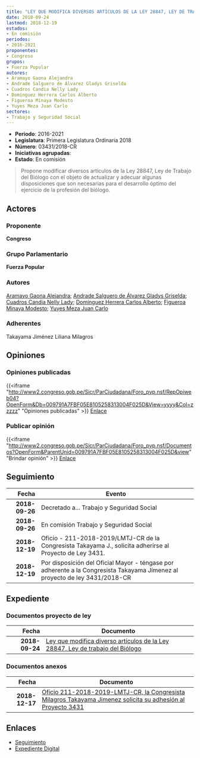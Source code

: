 ```yaml
---
title: "LEY QUE MODIFICA DIVERSOS ARTÍCULOS DE LA LEY 28847, LEY DE TRABAJO DEL BIÓLOGO"
date: 2018-09-24
lastmod: 2018-12-19
estados:
- En comisión
periodos:
- 2016-2021
proponentes:
- Congreso
grupos:
- Fuerza Popular
autores:
- Aramayo Gaona Alejandra
- Andrade Salguero de Álvarez Gladys Griselda
- Cuadros Candia Nelly Lady
- Domínguez Herrera Carlos Alberto
- Figueroa Minaya Modesto
- Yuyes Meza Juan Carlo
sectores:
- Trabajo y Seguridad Social
---
```

- **Periodo**: 2016-2021
- **Legislatura**: Primera Legislatura Ordinaria 2018
- **Número**: 03431/2018-CR
- **Iniciativas agrupadas**: 
- **Estado**: En comisión

> Propone modificar diversos artículos de la Ley 28847, Ley de Trabajo del Biólogo con el objeto de actualizar y adecuar algunas disposiciones que son necesarias para el desarrollo óptimo del ejercicio de la profesión del biólogo.


## Actores

### Proponente

**Congreso**

### Grupo Parlamentario

**Fuerza Popular**

### Autores

[Aramayo Gaona Alejandra](mailto:mailto:maramayo@congreso.gob.pe); [Andrade Salguero de Álvarez Gladys Griselda](mailto:mailto:gandrade@congreso.gob.pe); [Cuadros Candia Nelly Lady](mailto:mailto:ncuadros@congreso.gob.pe); [Domínguez Herrera Carlos Alberto](mailto:mailto:cdominguez@congreso.gob.pe); [Figueroa Minaya Modesto](mailto:mailto:mfigueroam@congreso.gob.pe); [Yuyes Meza Juan Carlo](mailto:mailto:jyuyes@congreso.gob.pe)

### Adherentes

Takayama Jiménez Liliana Milagros

## Opiniones

### Opiniones publicadas

{{<iframe "http://www2.congreso.gob.pe/Sicr/ParCiudadana/Foro_pvp.nsf/RepOpiweb04?OpenForm&Db=009791A7FBF05E8105258313004F025D&View=yyyy&Col=zzzzz" "Opiniones publicadas" >}}
[Enlace](http://www2.congreso.gob.pe/Sicr/ParCiudadana/Foro_pvp.nsf/RepOpiweb04?OpenForm&Db=009791A7FBF05E8105258313004F025D&View=yyyy&Col=zzzzz)

### Publicar opinión

{{<iframe "http://www2.congreso.gob.pe/Sicr/ParCiudadana/Foro_pvp.nsf/Documentos?OpenForm&ParentUnid=009791A7FBF05E8105258313004F025D&view" "Brindar opinión" >}}
[Enlace](http://www2.congreso.gob.pe/Sicr/ParCiudadana/Foro_pvp.nsf/Documentos?OpenForm&ParentUnid=009791A7FBF05E8105258313004F025D&view)


## Seguimiento

| Fecha | Evento |
|------:|--------|
| **2018-09-26** | Decretado a... Trabajo y Seguridad Social |
| **2018-09-26** | En comisión Trabajo y Seguridad Social |
| **2018-12-19** | Oficio - 211-2018-2019/LMTJ-CR de la Congresista Takayama J., solicita adherirse al Proyecto de Ley 3431. |
| **2018-12-19** | Por disposición del Oficial Mayor - téngase por adherente a la Congresista Takayama Jímenez al proyecto de ley 3431/2018-CR |

## Expediente

### Documentos proyecto de ley

| Fecha | Documento |
|------:|-----------|
| **2018-09-24** | [Ley que modifica diverso artículos de la Ley 28847, Ley de trabajo del Biólogo](http://www.leyes.congreso.gob.pe/Documentos/2016_2021/Proyectos_de_Ley_y_de_Resoluciones_Legislativas/PL0343120180924..pdf) |

### Documentos anexos

| Fecha | Documento |
|------:|-----------|
| **2018-12-17** | [Oficio 211-2018-2019-LMTJ-CR, la Congresista Milagros Takayama Jimenez solicita su adhesión al Proyecto 3431](http://www.leyes.congreso.gob.pe/Documentos/2016_2021/Oficios/Congresistas/OFICIO-211-2018-2019-LMTJ-CR.pdf) |

## Enlaces

- [Seguimiento](http://www2.congreso.gob.pe/Sicr/TraDocEstProc/CLProLey2016.nsf/f7fff46988ca05b1052578e100829cc7/cb86ab5fb29c1ce705258312007c930e?OpenDocument)
- [Expediente Digital](http://www2.congreso.gob.pe/Sicr/TraDocEstProc/CLProLey2016.nsf/f7fff46988ca05b1052578e100829cc7/cb86ab5fb29c1ce705258312007c930e?OpenDocument&Click=05257FB7005EB655.eb71d0cf91d8294e05256cdf006b5706/$Body/0.1C6C)

